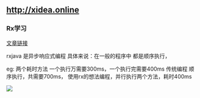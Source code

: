 ## http://xidea.online
### Rx学习
[文章链接](https://mcxiaoke.gitbooks.io/rxdocs/content/Subject.html)


 rxjava 是异步响应式编程
 具体来说：在一般的程序中 都是顺序执行，

 eg: 两个耗时方法 一个执行万需要300ms，一个执行完需要400ms
 传统编程 顺序执行，共需要700ms， 使用rx的想法编程，并行执行两个方法，耗时400ms

 ![](https://mcxiaoke.gitbooks.io/rxdocs/content/images/legend.png)
